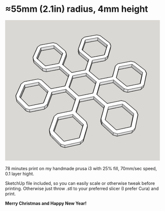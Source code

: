 # ≈55mm (2.1in) radius, 4mm height

![How it looks](/screenshots/screenshot.png)

78 minutes print on my handmade prusa i3 with 25% fill, 70mm/sec speed, 0.1 layer hight. 

SketchUp file included, so you can easily scale or otherwise tweak before printing. Otherwise just throw .stl to your preferred slicer (I prefer Cura) and print. 

**Merry Christmas and Happy New Year!**
